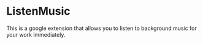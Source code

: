 # ListenMusic

This is a google extension that allows you to listen to background music for your work immediately.
